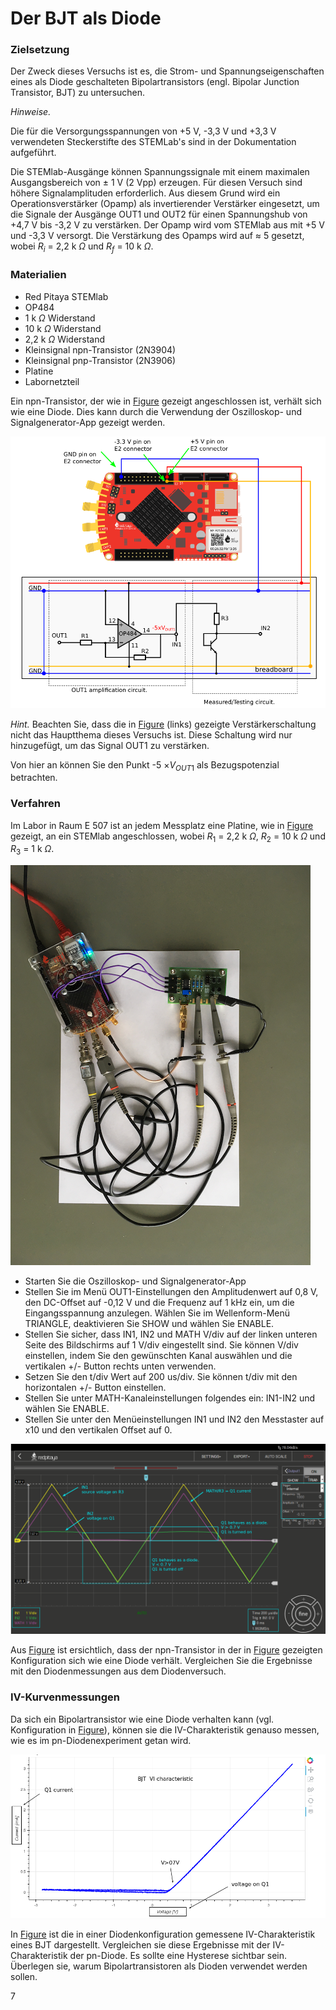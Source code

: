 <!-- !split -->
<!-- jupyter-book 03_Activity.md -->
# Der BJT als Diode

<div id="proj:bjt"></div>

### Zielsetzung

Der Zweck dieses Versuchs ist es, die Strom- und Spannungseigenschaften eines als Diode geschalteten Bipolartransistors
(engl. Bipolar Junction Transistor, BJT) zu untersuchen.

*Hinweise.*

Die für die Versorgungsspannungen von +5 V, -3,3 V und +3,3 V verwendeten Steckerstifte des STEMLab's sind
in der Dokumentation aufgeführt.

Die STEMlab-Ausgänge können Spannungssignale mit einem maximalen Ausgangsbereich von $\pm$ 1 V (2 Vpp) erzeugen. Für
diesen Versuch sind höhere Signalamplituden erforderlich. Aus diesem Grund wird ein Operationsverstärker (Opamp) als
invertierender Verstärker eingesetzt, um die Signale der Ausgänge OUT1 und OUT2 für einen Spannungshub von +4,7 V bis
-3,2 V zu verstärken. Der Opamp wird vom STEMlab aus mit +5 V und -3,3 V versorgt. Die Verstärkung des Opamps wird auf
$\approx$ 5 gesetzt, wobei $R_i$ = 2,2 k $\Omega$ und $R_f$ = 10 k $\Omega$.  

### Materialien

* Red Pitaya STEMlab
* OP484
* 1 k $\Omega$ Widerstand
* 10 k $\Omega$ Widerstand
* 2,2 k $\Omega$ Widerstand
* Kleinsignal npn-Transistor (2N3904)
* Kleinsignal pnp-Transistor (2N3906)
* Platine
* Labornetzteil

Ein npn-Transistor, der wie in [Figure](22_fig_01.html#22_fig_01) gezeigt angeschlossen ist, verhält sich wie eine Diode.
Dies kann durch die Verwendung der Oszilloskop- und Signalgenerator-App gezeigt werden.

<!-- <img src="../fig/Activity_22_Fig_01.png" width="400"><p><em>npn-Transistor als Diode. <div id="22_fig_01"></div></em></p> -->
![<p><em>npn-Transistor als Diode. <div id="22_fig_01"></div></em></p>](../fig/Activity_22_Fig_01.png)


*Hint.* 
Beachten Sie, dass die in [Figure](22_fig_01.html#22_fig_01) (links) gezeigte Verstärkerschaltung nicht das Hauptthema dieses
Versuchs ist. Diese Schaltung wird nur hinzugefügt, um das Signal OUT1 zu verstärken.

Von hier an können Sie den Punkt -5 $\times V_{OUT1}$ als Bezugspotenzial betrachten.



### Verfahren

Im Labor in Raum E 507 ist an jedem Messplatz eine Platine, wie in [Figure](22_fig_02.html#22_fig_02) gezeigt, an ein STEMlab
angeschlossen, wobei $R_1$ = 2,2 k $\Omega$, $R_2$ = 10 k $\Omega$ und $R_3$ = 1 k $\Omega$. 

<!-- <img src="../fig/Activity_22_Fig_02a.png" width="400"><p><em>Platine mit Transistorschaltung. <div id="22_fig_02"></div></em></p> -->
![<p><em>Platine mit Transistorschaltung. <div id="22_fig_02"></div></em></p>](../fig/Activity_22_Fig_02a.png)


* Starten Sie die Oszilloskop- und Signalgenerator-App
* Stellen Sie im Menü OUT1-Einstellungen den Amplitudenwert auf 0,8 V, den DC-Offset auf -0,12 V und die Frequenz auf 1 kHz ein, um die Eingangsspannung anzulegen. Wählen Sie im Wellenform-Menü TRIANGLE, deaktivieren Sie SHOW und wählen Sie ENABLE.
* Stellen Sie sicher, dass IN1, IN2 und MATH V/div auf der linken unteren Seite des Bildschirms auf 1 V/div eingestellt sind. Sie können V/div einstellen, indem Sie den gewünschten Kanal auswählen und die vertikalen +/- Button rechts unten verwenden. 
* Setzen Sie den t/div Wert auf 200 us/div. Sie können t/div mit den horizontalen +/- Button einstellen.
* Stellen Sie unter MATH-Kanaleinstellungen folgendes ein: IN1-IN2 und wählen Sie ENABLE.
* Stellen Sie unter den Menüeinstellungen IN1 und IN2 den Messtaster auf x10 und den vertikalen Offset auf 0.

<!-- <img src="../fig/Activity_22_Fig_03.png" widht="400"><p><em>npn-Transistor als Diode, Messungen. <div id="22_fig_03"></div></em></p> -->
![<p><em>npn-Transistor als Diode, Messungen. <div id="22_fig_03"></div></em></p>](../fig/Activity_22_Fig_03.png)


Aus [Figure](22_fig_03.html#22_fig_03) ist ersichtlich, dass der npn-Transistor in der in [Figure](22_fig_01.html#22_fig_01) gezeigten
Konfiguration sich wie eine Diode verhält. Vergleichen Sie die Ergebnisse mit den Diodenmessungen aus dem
Diodenversuch.

### IV-Kurvenmessungen

Da sich ein Bipolartransistor wie eine Diode verhalten kann (vgl. Konfiguration in [Figure](22_fig_01.html#22_fig_01)), können sie
die IV-Charakteristik genauso messen, wie es im pn-Diodenexperiment getan wird.




<!-- <img src="../fig/Activity_22_Fig_05.png" width="400"><p><em>BJT IV-Charakteristik gemessen mit Jupyter Notebook. <div id="22_fig_05"></div></em></p> -->
![<p><em>BJT IV-Charakteristik gemessen mit Jupyter Notebook. <div id="22_fig_05"></div></em></p>](../fig/Activity_22_Fig_05.png)

In [Figure](22_fig_05.html#22_fig_05) ist die in einer Diodenkonfiguration gemessene IV-Charakteristik eines BJT dargestellt.
Vergleichen sie diese Ergebnisse mit der IV-Charakteristik der pn-Diode. Es sollte eine Hysterese sichtbar sein.
Überlegen sie, warum Bipolartransistoren als Dioden verwendet werden sollen. 

7














